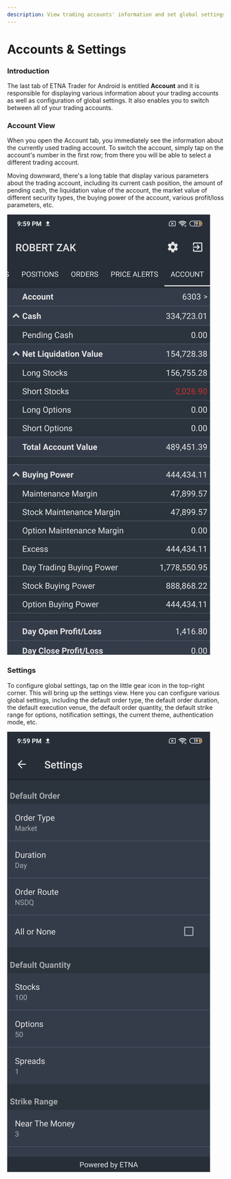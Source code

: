 ```yaml
---
description: View trading accounts' information and set global settings
---
```


# Accounts & Settings

### Introduction

The last tab of ETNA Trader for Android is entitled **Account** and it is responsible for displaying various information about your trading accounts as well as configuration of global settings. It also enables you to switch between all of your trading accounts.

### Account View

When you open the Account tab, you immediately see the information about the currently used trading account. To switch the account, simply tap on the account's number in the first row; from there you will be able to select a different trading account.

Moving downward, there's a long table that display various parameters about the trading account, including its current cash position, the amount of pending cash, the liquidation value of the account, the market value of different security types, the buying power of the account, various profit/loss parameters, etc.

![](../../.gitbook/assets/screenshot_2020-04-28-21-59-24-969_com.etnasoft.etnamobile.android.jpg)

### Settings

To configure global settings, tap on the little gear icon in the top-right corner. This will bring up the settings view. Here you can configure various global settings, including the default order type, the default order duration, the default execution venue, the default order quantity, the default strike range for options, notification settings, the current theme, authentication mode, etc.

![](../../.gitbook/assets/screenshot_2020-04-28-21-59-52-570_com.etnasoft.etnamobile.android.jpg)

